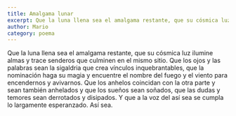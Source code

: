 ```yaml
---
title: Amalgama lunar
excerpt: Que la luna llena sea el amalgama restante, que su cósmica luz ilumine almas y trace senderos que culminen en el mismo sitio
author: Mario
category: poema
---
```


Que la luna llena sea el amalgama restante, que su cósmica luz ilumine almas y trace senderos que culminen en el mismo sitio. Que los ojos y las palabras sean la sigaldria que crea vínculos inquebrantables, que la nominación haga su magia y encuentre el nombre del fuego y el viento para encendernos y avivarnos. Que los anhelos coincidan con la otra parte y sean también anhelados y que los sueños sean soñados, que las dudas y temores sean derrotados y disipados. Y que a la voz del así sea se cumpla lo largamente esperanzado. Así sea. 
